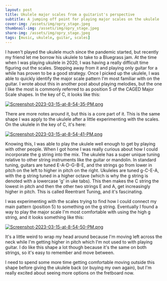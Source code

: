 ```yaml
---
layout: post
title: Ukulele major scales from a guitarist's perspective
subtitle: A jumping off point for playing major scales on the ukulele
cover-img: /assets/img/opry_stage.jpeg
thumbnail-img: /assets/img/opry_stage.jpeg
share-img: /assets/img/opry_stage.jpeg
tags: [music, ukulele, guitar, scales]
---
```


I haven't played the ukulele much since the pandemic started, but recently my friend let me borrow his ukulele to take to a Bluegrass jam. At the time when I was playing ukulele in 2020, I was having a really difficult time figuring out the scales. Stepping away from it and playing only guitar for a while has proven to be a good strategy. Once I picked up the ukulele, I was able to quickly identify the major scale pattern I'm most familiar with on the guitar. I wrote about this in another post about playing melodies, but the one I like the most is commonly referred to as position 5 of the CAGED Major Scale shapes. In the key of C, it looks like this:

[![Screenshot-2023-03-15-at-8-54-35-PM.png](https://i.postimg.cc/8Pqt1r5k/Screenshot-2023-03-15-at-8-54-35-PM.png)](https://postimg.cc/D8Pq60LR)

There are more notes around it, but this is a core part of it. This is the same shape I was apply to the ukulele after a little experimenting with the scales. On the ukulele in the key of C, it's here:

[![Screenshot-2023-03-15-at-8-54-41-PM.png](https://i.postimg.cc/T3Vqf7FQ/Screenshot-2023-03-15-at-8-54-41-PM.png)](https://postimg.cc/PCq8M4t8)

Knowing this, I was able to play the ukulele well enough to get by playing with other people. When I got home I was really curious about how I could incorporate the g string into the mix. The ukulele has a super unique tuning relative to other string instruments like the guitar or mandolin. In standard tuning, guitars are tuned E-A-D-G-B-E, and the strings go from lower in pitch on the left to higher in pitch on the right. Ukuleles are tuned g-C-E-A, with the g string tuned in a higher octave (which is why the g string is denoted with a lowercase 'g' in uke tabs). This then makes the C string the lowest in pitch and then the other two strings E and A, get increasingly higher in pitch. This is called Reentrant Tuning, and it's fascinating. 

I was experimenting with the scales trying to find how I could connect my main pattern (position 5) to something on the g string. Eventually I found a way to play the major scale I'm most comfortable with using the high g string, and it looks something like this:

[![Screenshot-2023-03-15-at-8-54-50-PM.png](https://i.postimg.cc/hjj98Sj3/Screenshot-2023-03-15-at-8-54-50-PM.png)](https://postimg.cc/XZRG469w)

It's a little weird to wrap my head around because I'm moving left across the neck while I'm getting higher in pitch which I'm not used to with playing guitar. I do like this shape a lot though because it's the same on both strings, so it's easy to remember and move between.

I need to spend some more time getting comfortable moving outside this shape before giving the ukulele back (or buying my own again), but I'm really excited about seeing more options on the fretboard now.
